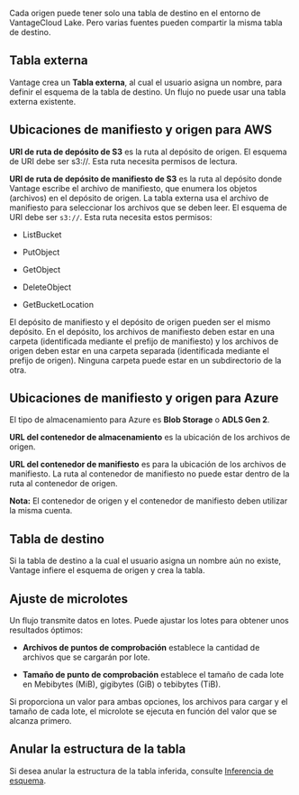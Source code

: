 Cada origen puede tener solo una tabla de destino en el entorno de VantageCloud Lake. Pero varias fuentes pueden compartir la misma tabla de destino.

Tabla externa
-------------

Vantage crea un **Tabla externa**, al cual el usuario asigna un nombre, para definir el esquema de la tabla de destino. Un flujo no puede usar una tabla externa existente.

Ubicaciones de manifiesto y origen para AWS
-------------------------------------------

**URI de ruta de depósito de S3** es la ruta al depósito de origen. El esquema de URI debe ser s3://. Esta ruta necesita permisos de lectura.

**URI de ruta de depósito de manifiesto de S3** es la ruta al depósito donde Vantage escribe el archivo de manifiesto, que enumera los objetos (archivos) en el depósito de origen. La tabla externa usa el archivo de manifiesto para seleccionar los archivos que se deben leer. El esquema de URI debe ser `s3://`. Esta ruta necesita estos permisos:

-   ListBucket

-   PutObject

-   GetObject

-   DeleteObject

-   GetBucketLocation

El depósito de manifiesto y el depósito de origen pueden ser el mismo depósito. En el depósito, los archivos de manifiesto deben estar en una carpeta (identificada mediante el prefijo de manifiesto) y los archivos de origen deben estar en una carpeta separada (identificada mediante el prefijo de origen). Ninguna carpeta puede estar en un subdirectorio de la otra.

Ubicaciones de manifiesto y origen para Azure
---------------------------------------------

El tipo de almacenamiento para Azure es **Blob Storage** o **ADLS Gen 2**.

**URL del contenedor de almacenamiento** es la ubicación de los archivos de origen.

**URL del contenedor de manifiesto** es para la ubicación de los archivos de manifiesto. La ruta al contenedor de manifiesto no puede estar dentro de la ruta al contenedor de origen.

**Nota:** El contenedor de origen y el contenedor de manifiesto deben utilizar la misma cuenta.

Tabla de destino
----------------

Si la tabla de destino a la cual el usuario asigna un nombre aún no existe, Vantage infiere el esquema de origen y crea la tabla.

Ajuste de microlotes
--------------------

Un flujo transmite datos en lotes. Puede ajustar los lotes para obtener unos resultados óptimos:

-   **Archivos de puntos de comprobación** establece la cantidad de archivos que se cargarán por lote.

-   **Tamaño de punto de comprobación** establece el tamaño de cada lote en Mebibytes (MiB), gigibytes (GiB) o tebibytes (TiB).

Si proporciona un valor para ambas opciones, los archivos para cargar y el tamaño de cada lote, el microlote se ejecuta en función del valor que se alcanza primero.

Anular la estructura de la tabla
--------------------------------

Si desea anular la estructura de la tabla inferida, consulte [Inferencia de esquema](https://docs.teradata.com/access/sources/dita/topic?dita:topicPath=gjk1703363393392.dita).
